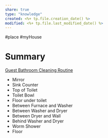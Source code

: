 ```yaml
---
share: true
type: "knowledge"
created: <%+ tp.file.creation_date() %> 
modified: <%+ tp.file.last_modified_date() %>
---
```

#place #myHouse 
# Summary
[Guest Bathroom Cleaning Routine](./Guest%20Bathroom%20Cleaning%20Routine.md)
- Mirror
- Sink Counter
- Top of Toilet
- Toilet Bowl
- Floor under toilet
- Between Furnace and Washer
- Between Washer and Dryer
- Between Dryer and Wall
- Behind Washer and Dryer
- Worm Shower
- Floor